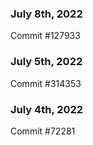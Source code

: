 ### July 8th, 2022

Commit #127933

### July 5th, 2022

Commit #314353


### July 4th, 2022

Commit #72281
